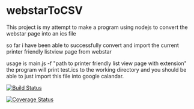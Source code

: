 # webstarToCSV

This project is my attempt to make a program using nodejs to convert the webstar page into an ics file

so far i have been able to successfully convert and import the current printer friendly listview page from webstar

usage is main.js -f "path to printer friendly list view page with extension" the program will print test.ics to the working directory and you should be able to just import this file into google calandar.

[![Build Status](https://travis-ci.org/jfmherokiller/webstarToCSV.svg?branch=master)](https://travis-ci.org/jfmherokiller/webstarToCSV)

[![Coverage Status](https://coveralls.io/repos/github/jfmherokiller/webstarToCSV/badge.svg?branch=master)](https://coveralls.io/github/jfmherokiller/webstarToCSV?branch=master)
